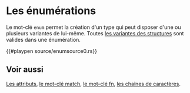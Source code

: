 # Les énumérations

Le mot-clé `enum` permet la création d'un type qui peut disposer d'une ou plusieurs variantes de lui-même. Toutes [les variantes des structures](../chapitre3/struct.html) sont valides dans une énumération.

{{#playpen source/enumsource0.rs}}

## Voir aussi

[Les attributs](../chapitre11/attributes.html), [le mot-clé match](../chapitre7/match.html), [le mot-clé fn](../chapitre8/fonctions.html), [les chaînes de caractères](../chapitre17/stringwrapper.html).
